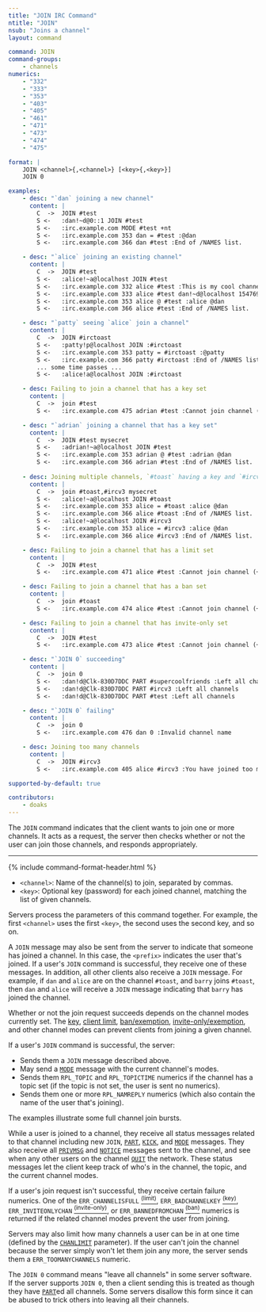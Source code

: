 ```yaml
---
title: "JOIN IRC Command"
ntitle: "JOIN"
nsub: "Joins a channel"
layout: command

command: JOIN
command-groups:
    - channels
numerics:
    - "332"
    - "333"
    - "353"
    - "403"
    - "405"
    - "461"
    - "471"
    - "473"
    - "474"
    - "475"

format: |
    JOIN <channel>{,<channel>} [<key>{,<key>}]
    JOIN 0

examples:
    - desc: "`dan` joining a new channel"
      content: |
        C  ->  JOIN #test
        S <-   :dan!~d@0::1 JOIN #test
        S <-   :irc.example.com MODE #test +nt
        S <-   :irc.example.com 353 dan = #test :@dan
        S <-   :irc.example.com 366 dan #test :End of /NAMES list.

    - desc: "`alice` joining an existing channel"
      content: |
        C  ->  JOIN #test
        S <-   :alice!~a@localhost JOIN #test
        S <-   :irc.example.com 332 alice #test :This is my cool channel! https://irc.com
        S <-   :irc.example.com 333 alice #test dan!~d@localhost 1547691506
        S <-   :irc.example.com 353 alice @ #test :alice @dan
        S <-   :irc.example.com 366 alice #test :End of /NAMES list.

    - desc: "`patty` seeing `alice` join a channel"
      content: |
        C  ->  JOIN #irctoast
        S <-   :patty!p@localhost JOIN :#irctoast
        S <-   :irc.example.com 353 patty = #irctoast :@patty
        S <-   :irc.example.com 366 patty #irctoast :End of /NAMES list.
        ... some time passes ...
        S <-   :alice!a@localhost JOIN :#irctoast

    - desc: Failing to join a channel that has a key set
      content: |
        C  ->  join #test
        S <-   :irc.example.com 475 adrian #test :Cannot join channel (+k) - bad key

    - desc: "`adrian` joining a channel that has a key set"
      content: |
        C  ->  JOIN #test mysecret
        S <-   :adrian!~a@localhost JOIN #test
        S <-   :irc.example.com 353 adrian @ #test :adrian @dan
        S <-   :irc.example.com 366 adrian #test :End of /NAMES list.
    
    - desc: Joining multiple channels, `#toast` having a key and `#ircv3` having no key
      content: |
        C  ->  join #toast,#ircv3 mysecret
        S <-   :alice!~a@localhost JOIN #toast
        S <-   :irc.example.com 353 alice = #toast :alice @dan
        S <-   :irc.example.com 366 alice #toast :End of /NAMES list.
        S <-   :alice!~a@localhost JOIN #ircv3
        S <-   :irc.example.com 353 alice = #ircv3 :alice @dan
        S <-   :irc.example.com 366 alice #ircv3 :End of /NAMES list.

    - desc: Failing to join a channel that has a limit set
      content: |
        C  ->  JOIN #test
        S <-   :irc.example.com 471 alice #test :Cannot join channel (+l)

    - desc: Failing to join a channel that has a ban set
      content: |
        C  ->  join #toast
        S <-   :irc.example.com 474 alice #test :Cannot join channel (+b)

    - desc: Failing to join a channel that has invite-only set
      content: |
        C  ->  JOIN #test
        S <-   :irc.example.com 473 alice #test :Cannot join channel (+i)

    - desc: "`JOIN 0` succeeding"
      content: |
        C  ->  join 0
        S <-   :dan!d@Clk-830D7DDC PART #supercoolfriends :Left all channels
        S <-   :dan!d@Clk-830D7DDC PART #ircv3 :Left all channels
        S <-   :dan!d@Clk-830D7DDC PART #test :Left all channels

    - desc: "`JOIN 0` failing"
      content: |
        C  ->  join 0
        S <-   :irc.example.com 476 dan 0 :Invalid channel name

    - desc: Joining too many channels
      content: |
        C  ->  JOIN #ircv3
        S <-   :irc.example.com 405 alice #ircv3 :You have joined too many channels

supported-by-default: true

contributors:
    - doaks
---
```

The `JOIN` command indicates that the client wants to join one or more channels. It acts as a request, the server then checks whether or not the user can join those channels, and responds appropriately.

-----

{% include command-format-header.html %}

- `<channel>`: Name of the channel(s) to join, separated by commas.
- `<key>`: Optional key (password) for each joined channel, matching the list of given channels.

Servers process the parameters of this command together. For example, the first `<channel>` uses the first `<key>`, the second uses the second key, and so on.

A `JOIN` message may also be sent from the server to indicate that someone has joined a channel. In this case, the `<prefix>` indicates the user that's joined. If a user's `JOIN` command is successful, they receive one of these messages. In addition, all other clients also receive a `JOIN` message. For example, if `dan` and `alice` are on the channel `#toast`, and `barry` joins `#toast`, then `dan` and `alice` will receive a `JOIN` message indicating that `barry` has joined the channel.

Whether or not the join request succeeds depends on the channel modes currently set. The [key](../modes/c/key), [client limit](../modes/c/limit), [ban/exemption](../modes/c/ban), [invite-only/exemption](../modes/c/invite-only), and other channel modes can prevent clients from joining a given channel.

If a user's `JOIN` command is successful, the server:

- Sends them a `JOIN` message described above.
- May send a [`MODE`](mode) message with the current channel's modes.
- Sends them `RPL_TOPIC` and `RPL_TOPICTIME` numerics if the channel has a topic set (if the topic is not set, the user is sent no numerics).
- Sends them one or more `RPL_NAMREPLY` numerics (which also contain the name of the user that's joining).

The examples illustrate some full channel join bursts.

While a user is joined to a channel, they receive all status messages related to that channel including new `JOIN`, [`PART`](part), [`KICK`](kick), and [`MODE`](mode) messages. They also receive all [`PRIVMSG`](privmsg) and [`NOTICE`](notice) messages sent to the channel, and see when any other users on the channel [`QUIT`](quit) the network. These status messages let the client keep track of who's in the channel, the topic, and the current channel modes.

If a user's join request isn't successful, they receive certain failure numerics. One of the `ERR_CHANNELISFULL` [<sup>(limit)</sup>](../modes/c/limit), `ERR_BADCHANNELKEY` [<sup>(key)</sup>](../modes/c/key), `ERR_INVITEONLYCHAN` [<sup>(invite-only)</sup>](../modes/c/invite-only), or `ERR_BANNEDFROMCHAN` [<sup>(ban)</sup>](../modes/c/ban) numerics is returned if the related channel modes prevent the user from joining.

Servers may also limit how many channels a user can be in at one time (defined by the [`CHANLIMIT`](../isupport/chanlimit) parameter). If the user can't join the channel because the server simply won't let them join any more, the server sends them a `ERR_TOOMANYCHANNELS` numeric.

The `JOIN 0` command means "leave all channels" in some server software. If the server supports `JOIN 0`, then a client sending this is treated as though they have [`PART`](part)ed all channels. Some servers disallow this form since it can be abused to trick others into leaving all their channels.
